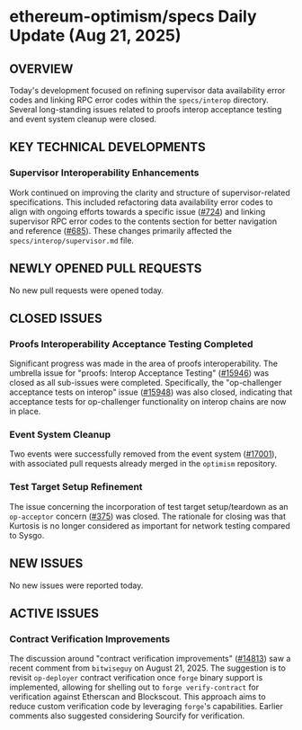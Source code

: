 # ethereum-optimism/specs Daily Update (Aug 21, 2025)
## OVERVIEW 
Today's development focused on refining supervisor data availability error codes and linking RPC error codes within the `specs/interop` directory. Several long-standing issues related to proofs interop acceptance testing and event system cleanup were closed.

## KEY TECHNICAL DEVELOPMENTS

### Supervisor Interoperability Enhancements
Work continued on improving the clarity and structure of supervisor-related specifications. This included refactoring data availability error codes to align with ongoing efforts towards a specific issue ([#724](https://github.com/ethereum-optimism/specs/pull/724)) and linking supervisor RPC error codes to the contents section for better navigation and reference ([#685](https://github.com/ethereum-optimism/specs/pull/685)). These changes primarily affected the `specs/interop/supervisor.md` file.

## NEWLY OPENED PULL REQUESTS
No new pull requests were opened today.

## CLOSED ISSUES

### Proofs Interoperability Acceptance Testing Completed
Significant progress was made in the area of proofs interoperability. The umbrella issue for "proofs: Interop Acceptance Testing" ([#15946](https://github.com/ethereum-optimism/specs/issues/15946)) was closed as all sub-issues were completed. Specifically, the "op-challenger acceptance tests on interop" issue ([#15948](https://github.com/ethereum-optimism/specs/issues/15948)) was also closed, indicating that acceptance tests for op-challenger functionality on interop chains are now in place.

### Event System Cleanup
Two events were successfully removed from the event system ([#17001](https://github.com/ethereum-optimism/specs/issues/17001)), with associated pull requests already merged in the `optimism` repository.

### Test Target Setup Refinement
The issue concerning the incorporation of test target setup/teardown as an `op-acceptor` concern ([#375](https://github.com/ethereum-optimism/specs/issues/375)) was closed. The rationale for closing was that Kurtosis is no longer considered as important for network testing compared to Sysgo.

## NEW ISSUES
No new issues were reported today.

## ACTIVE ISSUES

### Contract Verification Improvements
The discussion around "contract verification improvements" ([#14813](https://github.com/ethereum-optimism/specs/issues/14813)) saw a recent comment from `bitwiseguy` on August 21, 2025. The suggestion is to revisit `op-deployer` contract verification once `forge` binary support is implemented, allowing for shelling out to `forge verify-contract` for verification against Etherscan and Blockscout. This approach aims to reduce custom verification code by leveraging `forge`'s capabilities. Earlier comments also suggested considering Sourcify for verification.